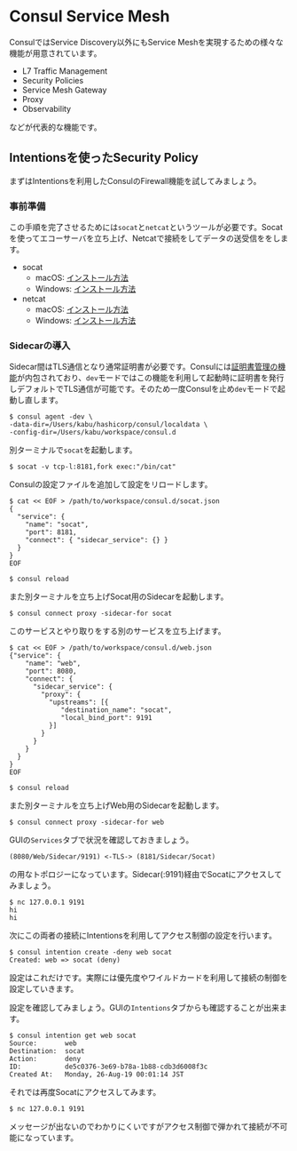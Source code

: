 # Consul Service Mesh

ConsulではService Discovery以外にもService Meshを実現するための様々な機能が用意されています。

* L7 Traffic Management
* Security Policies
* Service Mesh Gateway 
* Proxy
* Observability

などが代表的な機能です。

## Intentionsを使ったSecurity Policy

まずはIntentionsを利用したConsulのFirewall機能を試してみましょう。


### 事前準備

この手順を完了させるためには`socat`と`netcat`というツールが必要です。Socatを使ってエコーサーバを立ち上げ、Netcatで接続をしてデータの送受信ををします。

* socat
	* macOS: [インストール方法](http://macappstore.org/socat/)
	* Windows: [インストール方法](http://pioneertools.blogspot.com/2018/01/how-to-install-socat-network-utility.html)
* netcat
	* macOS: [インストール方法](http://macappstore.org/netcat/)
	* Windows: [インストール方法](https://stackoverflow.com/questions/40944370/how-to-install-netcat-in-windows)

### Sidecarの導入

Sidecar間はTLS通信となり通常証明書が必要です。Consulには[証明書管理の機能](https://www.consul.io/docs/connect/ca.html)が内包されており、`dev`モードではこの機能を利用して起動時に証明書を発行しデフォルトでTLS通信が可能です。そのため一度Consulを止め`dev`モードで起動し直します。

```shell
$ consul agent -dev \
-data-dir=/Users/kabu/hashicorp/consul/localdata \
-config-dir=/Users/kabu/workspace/consul.d
```

別ターミナルで`socat`を起動します。

```shell
$ socat -v tcp-l:8181,fork exec:"/bin/cat"
```

Consulの設定ファイルを追加して設定をリロードします。

```shell
$ cat << EOF > /path/to/workspace/consul.d/socat.json 
{
  "service": {
    "name": "socat",
    "port": 8181,
    "connect": { "sidecar_service": {} }
  }
}
EOF

$ consul reload
```

また別ターミナルを立ち上げSocat用のSidecarを起動します。

```shell
$ consul connect proxy -sidecar-for socat
```

このサービスとやり取りをする別のサービスを立ち上げます。

```shell
$ cat << EOF > /path/to/workspace/consul.d/web.json 
{"service": {
    "name": "web",
    "port": 8080,
    "connect": {
      "sidecar_service": {
        "proxy": {
          "upstreams": [{
             "destination_name": "socat",
             "local_bind_port": 9191
          }]
        }
      }
    }
  }
}
EOF

$ consul reload
```

また別ターミナルを立ち上げWeb用のSidecarを起動します。

```shell
$ consul connect proxy -sidecar-for web
```

GUIの`Services`タブで状況を確認しておきましょう。

```
(8080/Web/Sidecar/9191) <-TLS-> (8181/Sidecar/Socat)
```

の用なトポロジーになっています。Sidecar(:9191)経由でSocatにアクセスしてみましょう。

```cosole
$ nc 127.0.0.1 9191
hi
hi
```

次にこの両者の接続にIntentionsを利用してアクセス制御の設定を行います。

```console
$ consul intention create -deny web socat
Created: web => socat (deny)
```

設定はこれだけです。実際には優先度やワイルドカードを利用して接続の制御を設定していきます。

設定を確認してみましょう。GUIの`Intentions`タブからも確認することが出来ます。

```console
$ consul intention get web socat
Source:       web
Destination:  socat
Action:       deny
ID:           de5c0376-3e69-b78a-1b88-cdb3d6008f3c
Created At:   Monday, 26-Aug-19 00:01:14 JST
```

それでは再度Socatにアクセスしてみます。

```console
$ nc 127.0.0.1 9191
```

メッセージが出ないのでわかりにくいですがアクセス制御で弾かれて接続が不可能になっています。
